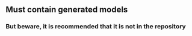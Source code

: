 ## Must contain generated models

### But beware, it is recommended that it is not in the repository